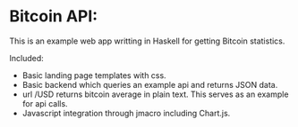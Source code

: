 Bitcoin API:
===========
This is an example web app writting in Haskell for getting Bitcoin statistics.

Included:
* Basic landing page templates with css.
* Basic backend which queries an example api and returns JSON data.
* url /USD returns bitcoin average in plain text. This serves as an example for
  api calls.
* Javascript integration through jmacro including Chart.js.
